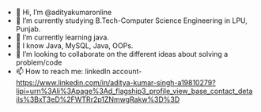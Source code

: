 - 👋 Hi, I’m @adityakumaronline
- 👀 I’m currently studying B.Tech-Computer Science Engineering in LPU, Punjab.
- 🌱 I’m currently learning java.
- 💖 I know Java, MySQL, Java, OOPs.
- 💞️ I’m looking to collaborate on the different ideas about solving a problem/code
- 📫 How to reach me: linkedIn account- https://www.linkedin.com/in/aditya-kumar-singh-a19810279?lipi=urn%3Ali%3Apage%3Ad_flagship3_profile_view_base_contact_details%3BxT3eD%2FWTRr2p1ZNmwgRakw%3D%3D

<!---
adityakumaronline/adityakumaronline is a ✨ special ✨ repository because its `README.md` (this file) appears on your GitHub profile.
You can click the Preview link to take a look at your changes.
--->

